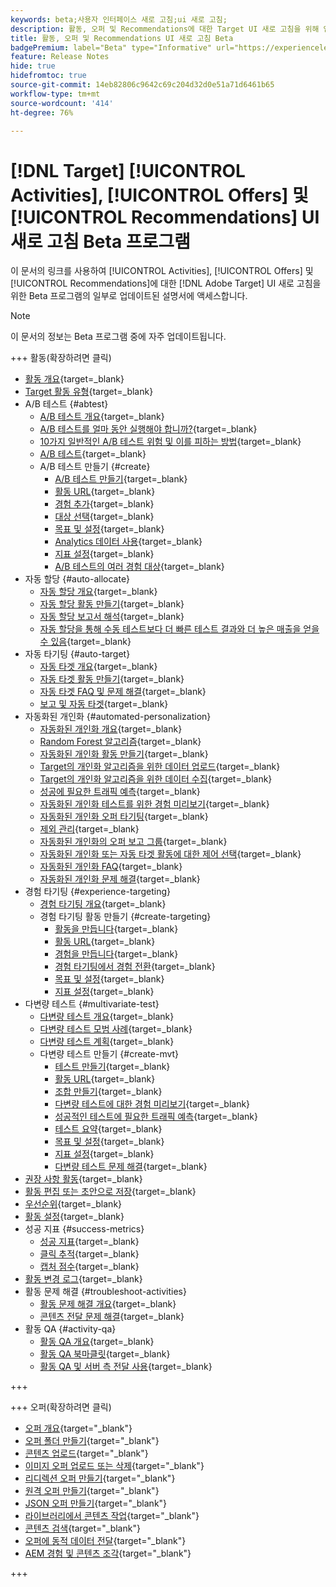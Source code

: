 ```yaml
---
keywords: beta;사용자 인터페이스 새로 고침;ui 새로 고침;
description: 활동, 오퍼 및 Recommendations에 대한 Target UI 새로 고침을 위해 업데이트된 문서에 액세스합니다
title: 활동, 오퍼 및 Recommendations UI 새로 고침 Beta
badgePremium: label="Beta" type="Informative" url="https://experienceleague.adobe.com/docs/target/using/introduction/intro.html?lang=en#beta newtab=true" tooltip=" [!DNL Target] Beta 프로그램에 대해 알아봅니다."
feature: Release Notes
hide: true
hidefromtoc: true
source-git-commit: 14eb82806c9642c69c204d32d0e51a71d6461b65
workflow-type: tm+mt
source-wordcount: '414'
ht-degree: 76%

---
```


# [!DNL Target] [!UICONTROL Activities], [!UICONTROL Offers] 및 [!UICONTROL Recommendations] UI 새로 고침 Beta 프로그램

이 문서의 링크를 사용하여 [!UICONTROL Activities], [!UICONTROL Offers] 및 [!UICONTROL Recommendations]에 대한 [!DNL Adobe Target] UI 새로 고침을 위한 Beta 프로그램의 일부로 업데이트된 설명서에 액세스합니다.

>[!NOTE]
>
>이 문서의 정보는 Beta 프로그램 중에 자주 업데이트됩니다.

+++ 활동(확장하려면 클릭)

+ [활동 개요](c-activities/activities.md){target=_blank}
+ [Target 활동 유형](c-activities/target-activities-guide.md){target=_blank}
+ A/B 테스트 {#abtest}
   + [A/B 테스트 개요](c-activities/t-test-ab/test-ab.md){target=_blank}
   + [A/B 테스트를 얼마 동안 실행해야 합니까?](c-activities/t-test-ab/sample-size-determination.md){target=_blank}
   + [10가지 일반적인 A/B 테스트 위험 및 이를 피하는 방법](c-activities/t-test-ab/common-ab-testing-pitfalls.md){target=_blank}
   + [A/B 테스트](/help/main/c-activities/t-test-ab/aa-testing.md){target=_blank}
   + A/B 테스트 만들기 {#create}
      + [A/B 테스트 만들기](c-activities/t-test-ab/t-test-create-ab/test-create-ab.md){target=_blank}
      + [활동 URL](c-activities/t-test-ab/t-test-create-ab/ab-activity-url.md){target=_blank}
      + [경험 추가](c-activities/t-test-ab/t-test-create-ab/ab-add-experience.md){target=_blank}
      + [대상 선택](c-activities/t-test-ab/t-test-create-ab/ab-audience.md){target=_blank}
      + [목표 및 설정](c-activities/t-test-ab/t-test-create-ab/ab-goals-and-settings.md){target=_blank}
      + [Analytics 데이터 사용](c-activities/t-test-ab/t-test-create-ab/create-a4t.md){target=_blank}
      + [지표 설정](c-activities/t-test-ab/t-test-create-ab/ab-set-metrics.md){target=_blank}
      + [A/B 테스트의 여러 경험 대상](c-activities/t-test-ab/t-test-create-ab/target-experience-to-multiple-audiences.md){target=_blank}
+ 자동 할당 {#auto-allocate}
   + [자동 할당 개요](c-activities/automated-traffic-allocation/automated-traffic-allocation.md){target=_blank}
   + [자동 할당 활동 만들기](/help/main/c-activities/automated-traffic-allocation/create-auto-allocate-activity.md){target=_blank}
   + [자동 할당 보고서 해석](c-activities/automated-traffic-allocation/determine-winner.md){target=_blank}
   + [자동 할당을 통해 수동 테스트보다 더 빠른 테스트 결과와 더 높은 매출을 얻을 수 있음](/help/main/c-activities/automated-traffic-allocation/faster-results-higher-revenue.md){target=_blank}
+ 자동 타기팅 {#auto-target}
   + [자동 타겟 개요](/help/main/c-activities/auto-target/auto-target-to-optimize.md){target=_blank}
   + [자동 타겟 활동 만들기](/help/main/c-activities/auto-target/create-auto-target.md){target=_blank}
   + [자동 타겟 FAQ 및 문제 해결](/help/main/c-activities/auto-target/auto-target-troubleshooting-faqs.md){target=_blank}
   + [보고 및 자동 타겟](/help/main/c-activities/auto-target/reporting-and-auto-target.md){target=_blank}
+ 자동화된 개인화 {#automated-personalization}
   + [자동화된 개인화 개요](c-activities/t-automated-personalization/automated-personalization.md){target=_blank}
   + [Random Forest 알고리즘](c-activities/t-automated-personalization/algo-random-forest.md){target=_blank}
   + [자동화된 개인화 활동 만들기](c-activities/t-automated-personalization/create-ap-activity.md){target=_blank}
   + [Target의 개인화 알고리즘을 위한 데이터 업로드](c-activities/t-automated-personalization/uploading-data-for-the-target-personalization-algorithms.md){target=_blank}
   + [Target의 개인화 알고리즘을 위한 데이터 수집](c-activities/t-automated-personalization/ap-data.md){target=_blank}
   + [성공에 필요한 트래픽 예측](c-activities/t-automated-personalization/ap-traffic-estimator.md){target=_blank}
   + [자동화된 개인화 테스트를 위한 경험 미리보기](c-activities/t-automated-personalization/ap-preview-experiences.md){target=_blank}
   + [자동화된 개인화 오퍼 타기팅](c-activities/t-automated-personalization/ap-target-offers.md){target=_blank}
   + [제외 관리](c-activities/t-automated-personalization/managing-exclusions.md){target=_blank}
   + [자동화된 개인화의 오퍼 보고 그룹](/help/main/c-activities/t-automated-personalization/offer-reporting-groups-in-automated-personalization.md){target=_blank}
   + [자동화된 개인화 또는 자동 타겟 활동에 대한 제어 선택](c-activities/t-automated-personalization/experience-as-control.md){target=_blank}
   + [자동화된 개인화 FAQ](c-activities/t-automated-personalization/automated-personalization-faq.md){target=_blank}
   + [자동화된 개인화 문제 해결](c-activities/t-automated-personalization/ap-trouble.md){target=_blank}
+ 경험 타기팅 {#experience-targeting}
   + [경험 타기팅 개요](c-activities/t-experience-target/experience-target.md){target=_blank}
   + 경험 타기팅 활동 만들기 {#create-targeting}
      + [활동을 만듭니다](c-activities/t-experience-target/t-xt-create/xt-create.md){target=_blank}
      + [활동 URL](c-activities/t-experience-target/t-xt-create/xt-activity-url.md){target=_blank}
      + [경험을 만듭니다](c-activities/t-experience-target/t-xt-create/xt-add-experience.md){target=_blank}
      + [경험 타기팅에서 경험 전환](c-activities/t-experience-target/t-xt-create/xt-switching-experiences.md){target=_blank}
      + [목표 및 설정](c-activities/t-experience-target/t-xt-create/xt-goals-and-settings.md){target=_blank}
      + [지표 설정](c-activities/t-experience-target/t-xt-create/xt-set-metrics.md){target=_blank}
+ 다변량 테스트 {#multivariate-test}
   + [다변량 테스트 개요](c-activities/c-multivariate-testing/multivariate-testing.md){target=_blank}
   + [다변량 테스트 모범 사례](c-activities/c-multivariate-testing/best-practices.md){target=_blank}
   + [다변량 테스트 계획](c-activities/c-multivariate-testing/plan-mvt.md){target=_blank}
   + 다변량 테스트 만들기 {#create-mvt}
      + [테스트 만들기](c-activities/c-multivariate-testing/t-create-multivariate-test/create-multivariate-test.md){target=_blank}
      + [활동 URL](c-activities/c-multivariate-testing/t-create-multivariate-test/url.md){target=_blank}
      + [조합 만들기](c-activities/c-multivariate-testing/t-create-multivariate-test/add-offers.md){target=_blank}
      + [다변량 테스트에 대한 경험 미리보기](c-activities/c-multivariate-testing/t-create-multivariate-test/preview-experiences.md){target=_blank}
      + [성공적인 테스트에 필요한 트래픽 예측](c-activities/c-multivariate-testing/t-create-multivariate-test/traffic-estimator.md){target=_blank}
      + [테스트 요약](c-activities/c-multivariate-testing/t-create-multivariate-test/test-summary.md){target=_blank}
      + [목표 및 설정](c-activities/c-multivariate-testing/t-create-multivariate-test/goals-and-settings.md){target=_blank}
      + [지표 설정](c-activities/c-multivariate-testing/t-create-multivariate-test/mvt-set-metrics.md){target=_blank}
      + [다변량 테스트 문제 해결](c-activities/c-multivariate-testing/t-create-multivariate-test/troubleshooting.md){target=_blank}
+ [권장 사항 활동](c-activities/recommendations-activity.md){target=_blank}
+ [활동 편집 또는 초안으로 저장](c-activities/edit-activity.md){target=_blank}
+ [우선순위](c-activities/priority.md){target=_blank}
+ [활동 설정](c-activities/activity-settings.md){target=_blank}
+ 성공 지표 {#success-metrics}
   + [성공 지표](c-activities/r-success-metrics/success-metrics.md){target=_blank}
   + [클릭 추적](c-activities/r-success-metrics/click-tracking.md){target=_blank}
   + [캡처 점수](c-activities/r-success-metrics/capture-score.md){target=_blank}
+ [활동 변경 로그](c-activities/change-log.md){target=_blank}
+ 활동 문제 해결 {#troubleshoot-activities}
   + [활동 문제 해결 개요](c-activities/c-troubleshooting-activities/troubleshooting-activities.md){target=_blank}
   + [콘텐츠 전달 문제 해결](c-activities/c-troubleshooting-activities/content-trouble.md){target=_blank}
+ 활동 QA {#activity-qa}
   + [활동 QA 개요](c-activities/c-activity-qa/activity-qa.md){target=_blank}
   + [활동 QA 북마클릿](c-activities/c-activity-qa/activity-qa-bookmark.md){target=_blank}
   + [활동 QA 및 서버 측 전달 사용](c-activities/c-activity-qa/use-qa-mode-with-server-side-delivery.md){target=_blank}

+++

+++ 오퍼(확장하려면 클릭)

+ [오퍼 개요](/help/main/c-experiences/c-manage-content/manage-content-beta.md){target="_blank"}
+ [오퍼 폴더 만들기](/help/main/c-experiences/c-manage-content/create-content-folder-beta.md){target="_blank"}
+ [콘텐츠 업로드](/help/main/c-experiences/c-manage-content/assets-upload-beta.md){target="_blank"}
+ [이미지 오퍼 업로드 또는 삭제](/help/main/c-experiences/c-manage-content/assets-upload-beta.md){target="_blank"}
+ [리디렉션 오퍼 만들기](/help/main/c-experiences/c-manage-content/offer-redirect-beta.md){target="_blank"}
+ [원격 오퍼 만들기](/help/main/c-experiences/c-manage-content/about-remote-offers-beta.md){target="_blank"}
+ [JSON 오퍼 만들기](/help/main/c-experiences/c-manage-content/create-json-offer-beta.md){target="_blank"}
+ [라이브러리에서 콘텐츠 작업](/help/main/c-experiences/c-manage-content/assets-working-beta.md){target="_blank"}
+ [콘텐츠 검색](/help/main/c-experiences/c-manage-content/filter-and-search-content.md){target="_blank"}
+ [오퍼에 동적 데이터 전달](/help/main/c-experiences/c-manage-content/passing-profile-attributes-to-the-html-offer.md){target="_blank"}
+ [AEM 경험 및 콘텐츠 조각](/help/main/c-experiences/c-manage-content/aem-experience-fragments.md){target="_blank"}

+++



